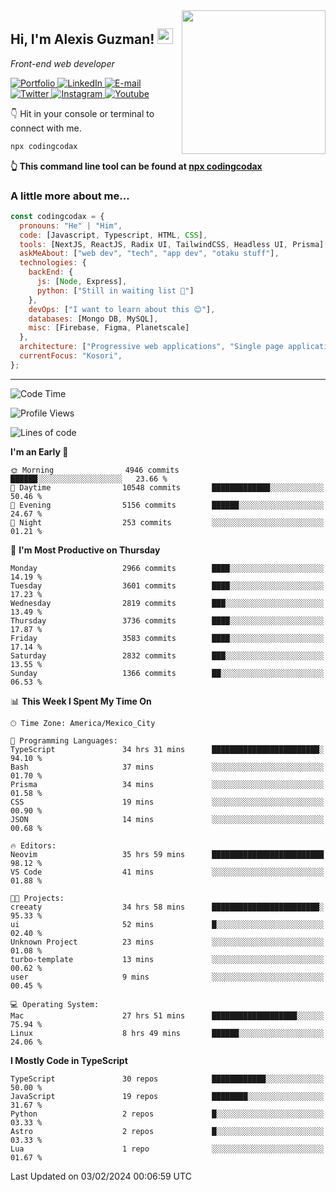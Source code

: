 <img align='right' src="https://media.giphy.com/media/M9gbBd9nbDrOTu1Mqx/giphy.gif" width="230">
<h2>Hi, I'm Alexis Guzman! <img src="https://media.giphy.com/media/hvRJCLFzcasrR4ia7z/giphy.gif" width="25px"></h2>
<p><em>Front-end web developer</em></p>

<p>
  <a href='https://www.codingcodax.dev' target='_blank'>
    <img alt='Portfolio' src='https://img.shields.io/badge/Portfolio-black?logo=vercel&style=flat-square'>
  </a>
  <a href='https://linkedin.com/in/codingcodax' target='_blank'>
    <img alt='LinkedIn' src='https://img.shields.io/badge/LinkedIn-black?logo=LinkedIn&style=flat-square'>
  </a>
  <a href='mailto:codingcodax@gmail.com' target='_blank'>
    <img alt='E-mail' src='https://img.shields.io/badge/Email-black?logo=Gmail&style=flat-square'>
  </a>
  <a href='https://twitter.com/codingcodax' target='_blank'>
    <img alt='Twitter' src='https://img.shields.io/badge/Twitter-black?logo=Twitter&style=flat-square'>
  </a>
  <a href='https://www.instagram.com/codingcodax' target='_blank'>
    <img alt='Instagram' src='https://img.shields.io/badge/Instagram-black?logo=Instagram&style=flat-square'>
  </a>
  <a href='https://www.youtube.com/@codingcodax' target='_blank'>
    <img alt='Youtube' src='https://img.shields.io/badge/YouTube-black?logo=Youtube&style=flat-square'>
  </a>
</p>

👇 Hit in your console or terminal to connect with me.

```bash
npx codingcodax
```
**👆 This command line tool can be found at [npx codingcodax](https://github.com/codingcodax/npx-codingcodax)**

<h3>A little more about me...</h3>

```javascript
const codingcodax = {
  pronouns: "He" | "Him",
  code: [Javascript, Typescript, HTML, CSS],
  tools: [NextJS, ReactJS, Radix UI, TailwindCSS, Headless UI, Prisma],
  askMeAbout: ["web dev", "tech", "app dev", "otaku stuff"],
  technologies: {
    backEnd: {
      js: [Node, Express],
      python: ["Still in waiting list 🥲"]
    },
    devOps: ["I want to learn about this 😊"],
    databases: [Mongo DB, MySQL],
    misc: [Firebase, Figma, Planetscale]
  },
  architecture: ["Progressive web applications", "Single page applications"],
  currentFocus: "Kosori",
};
```

---

<!--START_SECTION:waka-->
![Code Time](http://img.shields.io/badge/Code%20Time-2%2C260%20hrs%2036%20mins-blue)

![Profile Views](http://img.shields.io/badge/Profile%20Views-0-blue)

![Lines of code](https://img.shields.io/badge/From%20Hello%20World%20I%27ve%20Written-9.3%20million%20lines%20of%20code-blue)

**I'm an Early 🐤** 

```text
🌞 Morning                4946 commits        ██████░░░░░░░░░░░░░░░░░░░   23.66 % 
🌆 Daytime                10548 commits       █████████████░░░░░░░░░░░░   50.46 % 
🌃 Evening                5156 commits        ██████░░░░░░░░░░░░░░░░░░░   24.67 % 
🌙 Night                  253 commits         ░░░░░░░░░░░░░░░░░░░░░░░░░   01.21 % 
```
📅 **I'm Most Productive on Thursday** 

```text
Monday                   2966 commits        ████░░░░░░░░░░░░░░░░░░░░░   14.19 % 
Tuesday                  3601 commits        ████░░░░░░░░░░░░░░░░░░░░░   17.23 % 
Wednesday                2819 commits        ███░░░░░░░░░░░░░░░░░░░░░░   13.49 % 
Thursday                 3736 commits        ████░░░░░░░░░░░░░░░░░░░░░   17.87 % 
Friday                   3583 commits        ████░░░░░░░░░░░░░░░░░░░░░   17.14 % 
Saturday                 2832 commits        ███░░░░░░░░░░░░░░░░░░░░░░   13.55 % 
Sunday                   1366 commits        ██░░░░░░░░░░░░░░░░░░░░░░░   06.53 % 
```


📊 **This Week I Spent My Time On** 

```text
🕑︎ Time Zone: America/Mexico_City

💬 Programming Languages: 
TypeScript               34 hrs 31 mins      ████████████████████████░   94.10 % 
Bash                     37 mins             ░░░░░░░░░░░░░░░░░░░░░░░░░   01.70 % 
Prisma                   34 mins             ░░░░░░░░░░░░░░░░░░░░░░░░░   01.58 % 
CSS                      19 mins             ░░░░░░░░░░░░░░░░░░░░░░░░░   00.90 % 
JSON                     14 mins             ░░░░░░░░░░░░░░░░░░░░░░░░░   00.68 % 

🔥 Editors: 
Neovim                   35 hrs 59 mins      █████████████████████████   98.12 % 
VS Code                  41 mins             ░░░░░░░░░░░░░░░░░░░░░░░░░   01.88 % 

🐱‍💻 Projects: 
creeaty                  34 hrs 58 mins      ████████████████████████░   95.33 % 
ui                       52 mins             █░░░░░░░░░░░░░░░░░░░░░░░░   02.40 % 
Unknown Project          23 mins             ░░░░░░░░░░░░░░░░░░░░░░░░░   01.08 % 
turbo-template           13 mins             ░░░░░░░░░░░░░░░░░░░░░░░░░   00.62 % 
user                     9 mins              ░░░░░░░░░░░░░░░░░░░░░░░░░   00.45 % 

💻 Operating System: 
Mac                      27 hrs 51 mins      ███████████████████░░░░░░   75.94 % 
Linux                    8 hrs 49 mins       ██████░░░░░░░░░░░░░░░░░░░   24.06 % 
```

**I Mostly Code in TypeScript** 

```text
TypeScript               30 repos            ████████████░░░░░░░░░░░░░   50.00 % 
JavaScript               19 repos            ████████░░░░░░░░░░░░░░░░░   31.67 % 
Python                   2 repos             █░░░░░░░░░░░░░░░░░░░░░░░░   03.33 % 
Astro                    2 repos             █░░░░░░░░░░░░░░░░░░░░░░░░   03.33 % 
Lua                      1 repo              ░░░░░░░░░░░░░░░░░░░░░░░░░   01.67 % 
```




 Last Updated on 03/02/2024 00:06:59 UTC
<!--END_SECTION:waka-->
